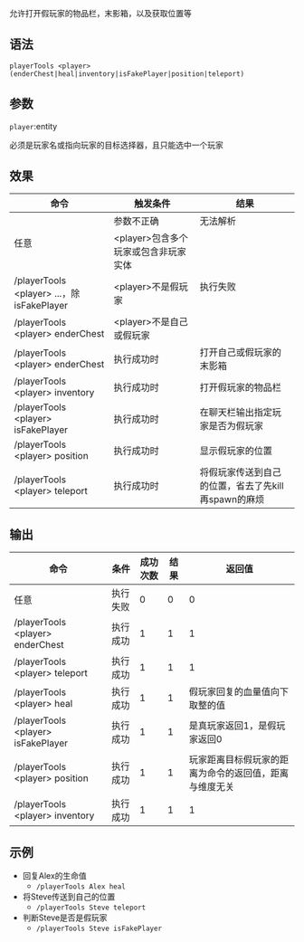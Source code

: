 允许打开假玩家的物品栏，末影箱，以及获取位置等

## 语法

`playerTools <player> (enderChest|heal|inventory|isFakePlayer|position|teleport)`

## 参数

`player`:entity

必须是玩家名或指向玩家的目标选择器，且只能选中一个玩家

## 效果

<table>
  <thead>
    <tr>
      <th>命令</th>
      <th>触发条件</th>
      <th>结果</th>
    </tr>
  </thead>
  <tbody>
    <tr>
      <td rowspan="2">任意</td>
      <td>参数不正确</td>
      <td>无法解析</td>
    </tr>
    <tr>
      <td>&lt;player&gt;包含多个玩家或包含非玩家实体</td>
      <td rowspan="3">执行失败</td>
    </tr>
    <tr>
      <td>/playerTools &lt;player&gt; ...，除isFakePlayer</td>
      <td>&lt;player&gt;不是假玩家</td>
    </tr>
    <tr>
      <td>/playerTools &lt;player&gt; enderChest</td>
      <td>&lt;player&gt;不是自己或假玩家</td>
    </tr>
    <tr>
      <td>/playerTools &lt;player&gt; enderChest</td>
      <td>执行成功时</td>
      <td>打开自己或假玩家的末影箱</td>
    </tr>
    <tr>
      <td>/playerTools &lt;player&gt; inventory</td>
      <td>执行成功时</td>
      <td>打开假玩家的物品栏</td>
    </tr>
    <tr>
      <td>/playerTools &lt;player&gt; isFakePlayer</td>
      <td>执行成功时</td>
      <td>在聊天栏输出指定玩家是否为假玩家</td>
    </tr>
    <tr>
      <td>/playerTools &lt;player&gt; position</td>
      <td>执行成功时</td>
      <td>显示假玩家的位置</td>
    </tr>
    <tr>
      <td>/playerTools &lt;player&gt; teleport</td>
      <td>执行成功时</td>
      <td>将假玩家传送到自己的位置，省去了先kill再spawn的麻烦</td>
    </tr>
  </tbody>
</table>

## 输出

<table>
    <tr>
      <th>命令</th>
      <th>条件</th>
      <th>成功次数</th>
      <th>结果</th>
      <th>返回值</th>
    </tr>
  <tbody>
    <tr>
      <td>任意</td>
      <td>执行失败</td>
      <td>0</td>
      <td>0</td>
      <td>0</td>
    </tr>
    <tr>
      <td>/playerTools &lt;player&gt; enderChest</td>
      <td>执行成功</td>
      <td>1</td>
      <td>1</td>
      <td>1</td>
    </tr>
    <tr>
      <td>/playerTools &lt;player&gt; teleport</td>
      <td>执行成功</td>
      <td>1</td>
      <td>1</td>
      <td>1</td>
    </tr>
    <tr>
      <td>/playerTools &lt;player&gt; heal</td>
      <td>执行成功</td>
      <td>1</td>
      <td>1</td>
      <td>假玩家回复的血量值向下取整的值</td>
    </tr>
    <tr>
      <td>/playerTools &lt;player&gt; isFakePlayer</td>
      <td>执行成功</td>
      <td>1</td>
      <td>1</td>
      <td>是真玩家返回1，是假玩家返回0</td>
    </tr>
    <tr>
      <td>/playerTools &lt;player&gt; position</td>
      <td>执行成功</td>
      <td>1</td>
      <td>1</td>
      <td>玩家距离目标假玩家的距离为命令的返回值，距离与维度无关</td>
    </tr>
    <tr>
      <td>/playerTools &lt;player&gt; inventory</td>
      <td>执行成功</td>
      <td>1</td>
      <td>1</td>
      <td>1</td>
    </tr>
  </tbody>
</table>

## 示例

- 回复Alex的生命值
    - `/playerTools Alex heal`
- 将Steve传送到自己的位置
    - `/playerTools Steve teleport`
- 判断Steve是否是假玩家
    - `/playerTools Steve isFakePlayer`